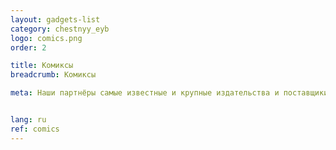 ```yaml
---
layout: gadgets-list
category: chestnyy_eyb
logo: comics.png
order: 2

title: Комиксы
breadcrumb: Комиксы

meta: Наши партнёры самые известные и крупные издательства и поставщики товаров.


lang: ru
ref: comics
---
```

